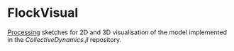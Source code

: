 # FlockVisual

[Processing](http://www.processing.org) sketches for 2D and 3D visualisation of the model 
implemented in the *CollectiveDynamics.jl* repository.

